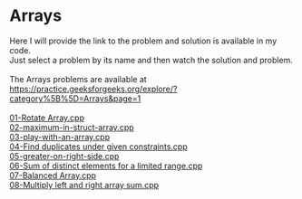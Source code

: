 # Arrays
Here I will provide the link to the problem and solution is available in my code.<br>
Just select a problem by its name and then watch the solution and problem.<br>
<br>
The Arrays problems are available at https://practice.geeksforgeeks.org/explore/?category%5B%5D=Arrays&page=1
<br>
<br>[01-Rotate Array.cpp](https://practice.geeksforgeeks.org/problems/rotate-array-by-n-elements/0)
<br>[02-maximum-in-struct-array.cpp](https://practice.geeksforgeeks.org/problems/maximum-in-struct-array/1)
<br>[03-play-with-an-array.cpp](https://practice.geeksforgeeks.org/problems/play-with-an-array/1)
<br>[04-Find duplicates under given constraints.cpp](https://practice.geeksforgeeks.org/problems/find-duplicates-under-given-constraints/0)
<br>[05-greater-on-right-side.cpp](https://practice.geeksforgeeks.org/problems/greater-on-right-side/0)
<br>[06-Sum of distinct elements for a limited range.cpp](https://practice.geeksforgeeks.org/problems/sum-of-distinct-elements-1/0)
<br>[07-Balanced Array.cpp](https://practice.geeksforgeeks.org/problems/balanced-array/0)
<br>[08-Multiply left and right array sum.cpp](https://practice.geeksforgeeks.org/problems/multiply-left-and-right-array-sum/0)
